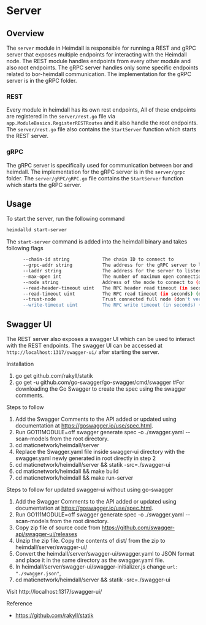 # Server

## Overview

The `server` module in Heimdall is responsible for running a REST and gRPC server that exposes multiple endpoints for interacting with the Heimdall node. The REST module handles endpoints from every other module and also root endpoints. The gRPC server handles only some specific endpoints related to bor-heimdall communication. The implementation for the gRPC server is in the gRPC folder.

### REST

Every module in heimdall has its own rest endpoints, All of these endpoints are registered in the `server/rest.go` file via `app.ModuleBasics.RegisterRESTRoutes` and it also handle the root endpoints. The `server/rest.go` file also contains the `StartServer` function which starts the REST server.

### gRPC

The gRPC server is specifically used for communication between bor and heimdall. The implementation for the gRPC server is in the `server/grpc` folder. The `server/gRPC/gRPC.go` file contains the `StartServer` function which starts the gRPC server.

## Usage

To start the server, run the following command

```bash
heimdalld start-server
```

The `start-server` command is added into the heimdall binary and takes following flags

```bash
      --chain-id string            The chain ID to connect to
      --grpc-addr string           The address for the gRPC server to listen on (default "0.0.0.0:3132")
      --laddr string               The address for the server to listen on (default "tcp://0.0.0.0:1317")
      --max-open int               The number of maximum open connections (default 1000)
      --node string                Address of the node to connect to (default "tcp://localhost:26657")
      --read-header-timeout uint   The RPC header read timeout (in seconds) (default 10)
      --read-timeout uint          The RPC read timeout (in seconds) (default 10)
      --trust-node                 Trust connected full node (don't verify proofs for responses) (default true)
      --write-timeout uint         The RPC write timeout (in seconds) (default 10)
```
## Swagger UI

The REST server also exposes a swagger UI which can be used to interact with the REST endpoints. The swagger UI can be accessed at `http://localhost:1317/swagger-ui/` after starting the server.

Installation

1. go get github.com/rakyll/statik
2. go get -u github.com/go-swagger/go-swagger/cmd/swagger #For downloading the Go Swagger to create the spec using the swagger comments.


Steps to follow

1. Add the Swagger Comments to the API added or updated using documentation at https://goswagger.io/use/spec.html.
2. Run GO111MODULE=off swagger generate spec -o ./swagger.yaml --scan-models  from the root directory.
3. cd maticnetwork/heimdall/server
4. Replace the Swagger.yaml file inside swagger-ui directory with the swagger.yaml newly generated in root directly in step 2
5. cd maticnetwork/heimdall/server && statik -src=./swagger-ui
6. cd maticnetwork/heimdall && make build
7. cd maticnetwork/heimdall && make run-server


Steps to follow for updated swagger-ui without using go-swagger

1. Add the Swagger Comments to the API added or updated using documentation at https://goswagger.io/use/spec.html.
2. Run GO111MODULE=off swagger generate spec -o ./swagger.yaml --scan-models  from the root directory.
3. Copy zip file of source code from https://github.com/swagger-api/swagger-ui/releases
4. Unzip the zip file. Copy the contents of dist/ from the zip to heimdall/server/swagger-ui/
5. Convert the heimdall/server/swagger-ui/swagger.yaml to JSON format and place it in the same directory as the swagger.yaml file.
6. In heimdall/server/swagger-ui/swagger-initializer.js change `url: "./swagger.json"`,
7. cd maticnetwork/heimdall/server && statik -src=./swagger-ui

Visit http://localhost:1317/swagger-ui/ 

Reference
- https://github.com/rakyll/statik
